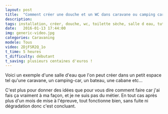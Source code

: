 ```yaml
---
layout: post
title:  "Comment créer une douche et un WC dans caravane ou camping car "
description: 
tags: installation, créer, douche, wc, toilette sèche, salle d eau, tuto, diy, caravane, camping car,
date:   2016-01-13 17:44:00
img: generic-video.jpg
categories: Caravaning
modele: Tous 
video: 2DjFSR2Q_1o
t_time: 5 heures
t_difficulty: débutant
t_saving: plusieurs centaines d'euros !
---
```

Voici un exemple d'une salle d'eau que l'on peut créer dans un petit espace tel qu'une caravane, un camping-car, un bateau, une cabane etc...

C'est plus pour donner des idées que pour vous dire comment faire car j'ai fais ça vraiment à ma façon, et je ne suis pas du métier.
En tout cas après plus d'un mois de mise à l'épreuve, tout fonctionne bien, sans fuite ni dégradation donc c'est concluant.
